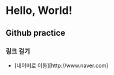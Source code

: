 
<h1>Hello, World!</h1>
<h2> Github practice </h2>
 <h3> 링크 걸기</h3>
 
 <ul>
 <li>[네이버로 이동][http://www.naver.com]</li>
 </ul>

